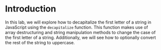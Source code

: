 # Introduction

In this lab, we will explore how to decapitalize the first letter of a string in JavaScript using the `decapitalize` function. This function makes use of array destructuring and string manipulation methods to change the case of the first letter of a string. Additionally, we will see how to optionally convert the rest of the string to uppercase.
